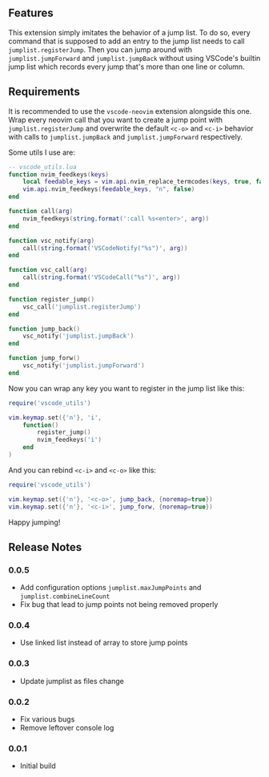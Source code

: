 ## Features

This extension simply imitates the behavior of a jump list. To do so, every command that
is supposed to add an entry to the jump list needs to call `jumplist.registerJump`. Then
you can jump around with `jumplist.jumpForward` and `jumplist.jumpBack` without using
VSCode's builtin jump list which records every jump that's more than one line or column.

## Requirements

It is recommended to use the `vscode-neovim` extension alongside this one. Wrap every
neovim call that you want to create a jump point with `jumplist.registerJump` and
overwrite the default `<c-o>` and `<c-i>` behavior with calls to `jumplist.jumpBack` and
`jumplist.jumpForward` respectively.

Some utils I use are:
```lua
-- vscode_utils.lua
function nvim_feedkeys(keys)
    local feedable_keys = vim.api.nvim_replace_termcodes(keys, true, false, true)
    vim.api.nvim_feedkeys(feedable_keys, "n", false)
end

function call(arg)
    nvim_feedkeys(string.format(':call %s<enter>', arg))
end

function vsc_notify(arg)
    call(string.format('VSCodeNotify("%s")', arg))
end

function vsc_call(arg)
    call(string.format('VSCodeCall("%s")', arg))
end

function register_jump()
    vsc_call('jumplist.registerJump')
end

function jump_back()
    vsc_notify('jumplist.jumpBack')
end

function jump_forw()
    vsc_notify('jumplist.jumpForward')
end
```

Now you can wrap any key you want to register in the jump list like this:
```lua
require('vscode_utils')

vim.keymap.set({'n'}, 'i',
    function()
        register_jump()
        nvim_feedkeys('i')
    end
)
```

And you can rebind `<c-i>` and `<c-o>` like this:
```lua
require('vscode_utils')

vim.keymap.set({'n'}, '<c-o>', jump_back, {noremap=true})
vim.keymap.set({'n'}, '<c-i>', jump_forw, {noremap=true})
```

Happy jumping!

## Release Notes

### 0.0.5

- Add configuration options `jumplist.maxJumpPoints` and `jumplist.combineLineCount`
- Fix bug that lead to jump points not being removed properly


### 0.0.4

- Use linked list instead of array to store jump points

### 0.0.3

- Update jumplist as files change

### 0.0.2

- Fix various bugs
- Remove leftover console log

### 0.0.1

- Initial build
